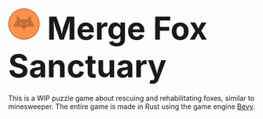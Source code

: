 <h1><img src="assets/images/coin.png" style="height: 4rem; width: 4rem;" ><span style="font-size: 4rem;"> Merge Fox Sanctuary</span></h1>

This is a WIP puzzle game about rescuing and rehabilitating foxes, similar to minesweeper. The entire game is made in Rust using the game engine [Bevy](https://github.com/bevyengine/bevy).
